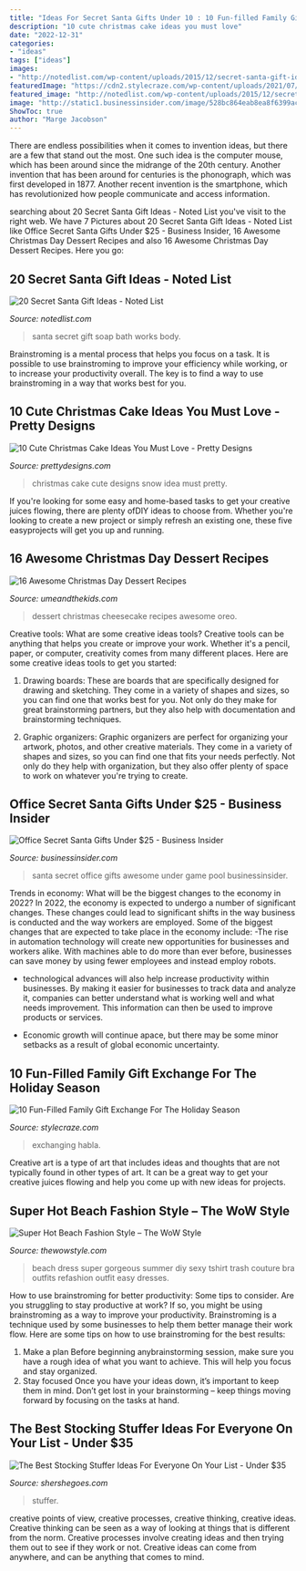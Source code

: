 ```yaml
---
title: "Ideas For Secret Santa Gifts Under 10 : 10 Fun-filled Family Gift Exchange For The Holiday Season"
description: "10 cute christmas cake ideas you must love"
date: "2022-12-31"
categories:
- "ideas"
tags: ["ideas"]
images:
- "http://notedlist.com/wp-content/uploads/2015/12/secret-santa-gift-ideas/13-secret-santa-gift-ideas.jpg"
featuredImage: "https://cdn2.stylecraze.com/wp-content/uploads/2021/07/What-Is-A-Family-Gift-Exchange.jpg"
featured_image: "http://notedlist.com/wp-content/uploads/2015/12/secret-santa-gift-ideas/13-secret-santa-gift-ideas.jpg"
image: "http://static1.businessinsider.com/image/528bc864eab8ea8f6399aca6/25-awesome-gifts-under-25-for-your-office-secret-santa-pool.jpg"
ShowToc: true
author: "Marge Jacobson"
---
```



There are endless possibilities when it comes to invention ideas, but there are a few that stand out the most. One such idea is the computer mouse, which has been around since the midrange of the 20th century. Another invention that has been around for centuries is the phonograph, which was first developed in 1877. Another recent invention is the smartphone, which has revolutionized how people communicate and access information.

	

		
searching about 20 Secret Santa Gift Ideas - Noted List you've visit to the right web. We have 7 Pictures about 20 Secret Santa Gift Ideas - Noted List like Office Secret Santa Gifts Under $25 - Business Insider, 16 Awesome Christmas Day Dessert Recipes and also 16 Awesome Christmas Day Dessert Recipes. Here you go:
		
    
## 20 Secret Santa Gift Ideas - Noted List

<img loading=lazy src="http://notedlist.com/wp-content/uploads/2015/12/secret-santa-gift-ideas/13-secret-santa-gift-ideas.jpg" onerror="this.onerror=null;this.src='https://tse1.mm.bing.net/th?id=OIP.9BpK6aNPiQ-WKl9S5J1ovgHaLJ&amp;pid=15.1';" alt="20 Secret Santa Gift Ideas - Noted List">

_Source: notedlist.com_

>santa secret gift soap bath works body. 

	

Brainstroming is a mental process that helps you focus on a task. It is possible to use brainstroming to improve your efficiency while working, or to increase your productivity overall. The key is to find a way to use brainstroming in a way that works best for you.

    
## 10 Cute Christmas Cake Ideas You Must Love - Pretty Designs

<img loading=lazy src="http://www.prettydesigns.com/wp-content/uploads/2014/12/Christmas-Cake-Idea-Snow.jpg" onerror="this.onerror=null;this.src='https://tse4.mm.bing.net/th?id=OIP.ZsgJ5QR32SSUsFvH2JuMpQHaJ3&amp;pid=15.1';" alt="10 Cute Christmas Cake Ideas You Must Love - Pretty Designs">

_Source: prettydesigns.com_

>christmas cake cute designs snow idea must pretty. 

	

If you're looking for some easy and home-based tasks to get your creative juices flowing, there are plenty ofDIY ideas to choose from. Whether you're looking to create a new project or simply refresh an existing one, these five easyprojects will get you up and running.

    
## 16 Awesome Christmas Day Dessert Recipes

<img loading=lazy src="http://umeandthekids.com/wp-content/uploads/2015/12/Christmas-Day-Dessert-Ideas-Peppermint-Oreo-Cheesecake-Dip.jpg" onerror="this.onerror=null;this.src='https://tse4.mm.bing.net/th?id=OIP.7X5dBTSN9aB_54DLCEa5NAHaKt&amp;pid=15.1';" alt="16 Awesome Christmas Day Dessert Recipes">

_Source: umeandthekids.com_

>dessert christmas cheesecake recipes awesome oreo. 

	

Creative tools: What are some creative ideas tools?
Creative tools can be anything that helps you create or improve your work. Whether it's a pencil, paper, or computer, creativity comes from many different places. Here are some creative ideas tools to get you started:
1. Drawing boards: These are boards that are specifically designed for drawing and sketching. They come in a variety of shapes and sizes, so you can find one that works best for you. Not only do they make for great brainstorming partners, but they also help with documentation and brainstorming techniques.

2. Graphic organizers: Graphic organizers are perfect for organizing your artwork, photos, and other creative materials. They come in a variety of shapes and sizes, so you can find one that fits your needs perfectly. Not only do they help with organization, but they also offer plenty of space to work on whatever you're trying to create.

    
## Office Secret Santa Gifts Under $25 - Business Insider

<img loading=lazy src="http://static1.businessinsider.com/image/528bc864eab8ea8f6399aca6/25-awesome-gifts-under-25-for-your-office-secret-santa-pool.jpg" onerror="this.onerror=null;this.src='https://tse1.mm.bing.net/th?id=OIP.orJdo1yW-IqsHzbuFb4RaAHaFj&amp;pid=15.1';" alt="Office Secret Santa Gifts Under $25 - Business Insider">

_Source: businessinsider.com_

>santa secret office gifts awesome under game pool businessinsider. 

	

Trends in economy: What will be the biggest changes to the economy in 2022?
In 2022, the economy is expected to undergo a number of significant changes. These changes could lead to significant shifts in the way business is conducted and the way workers are employed. Some of the biggest changes that are expected to take place in the economy include: 
-The rise in automation technology will create new opportunities for businesses and workers alike. With machines able to do more than ever before, businesses can save money by using fewer employees and instead employ robots. 

- technological advances will also help increase productivity within businesses. By making it easier for businesses to track data and analyze it, companies can better understand what is working well and what needs improvement. This information can then be used to improve products or services. 

- Economic growth will continue apace, but there may be some minor setbacks as a result of global economic uncertainty.

    
## 10 Fun-Filled Family Gift Exchange For The Holiday Season

<img loading=lazy src="https://cdn2.stylecraze.com/wp-content/uploads/2021/07/What-Is-A-Family-Gift-Exchange.jpg" onerror="this.onerror=null;this.src='https://tse3.mm.bing.net/th?id=OIP.Wase-_WzWel8a63ssHKrOgHaEw&amp;pid=15.1';" alt="10 Fun-Filled Family Gift Exchange For The Holiday Season">

_Source: stylecraze.com_

>exchanging habla. 

	

Creative art is a type of art that includes ideas and thoughts that are not typically found in other types of art. It can be a great way to get your creative juices flowing and help you come up with new ideas for projects.

    
## Super Hot Beach Fashion Style – The WoW Style

<img loading=lazy src="http://thewowstyle.com/wp-content/uploads/2014/10/Gorgeous-Dress.jpg" onerror="this.onerror=null;this.src='https://tse3.mm.bing.net/th?id=OIP.VtgFcVc-C_mXqYosO9SIDwHaOV&amp;pid=15.1';" alt="Super Hot Beach Fashion Style – The WoW Style">

_Source: thewowstyle.com_

>beach dress super gorgeous summer diy sexy tshirt trash couture bra outfits refashion outfit easy dresses. 

	

How to use brainstroming for better productivity: Some tips to consider.
Are you struggling to stay productive at work? If so, you might be using brainstroming as a way to improve your productivity. Brainstroming is a technique used by some businesses to help them better manage their work flow. Here are some tips on how to use brainstroming for the best results: 
1) Make a plan 
Before beginning anybrainstorming session, make sure you have a rough idea of what you want to achieve. This will help you focus and stay organized. 
2) Stay focused 
Once you have your ideas down, it’s important to keep them in mind. Don’t get lost in your brainstorming – keep things moving forward by focusing on the tasks at hand.

    
## The Best Stocking Stuffer Ideas For Everyone On Your List - Under $35

<img loading=lazy src="https://shershegoes.com/wp-content/uploads/stocking-stuffers-for-teens.jpg" onerror="this.onerror=null;this.src='https://tse2.mm.bing.net/th?id=OIP._hv1ta5RHAX7Jq9N_oCd9wHaLH&amp;pid=15.1';" alt="The Best Stocking Stuffer Ideas For Everyone On Your List - Under $35">

_Source: shershegoes.com_

>stuffer. 

	

creative points of view, creative processes, creative thinking, creative ideas.
Creative thinking can be seen as a way of looking at things that is different from the norm. Creative processes involve creating ideas and then trying them out to see if they work or not. Creative ideas can come from anywhere, and can be anything that comes to mind.

